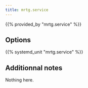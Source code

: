 ```yaml
---
title: mrtg.service
---
```


{{% provided_by "mrtg.service" %}}

## Options

{{% systemd_unit "mrtg.service" %}}

## Additionnal notes

Nothing here.